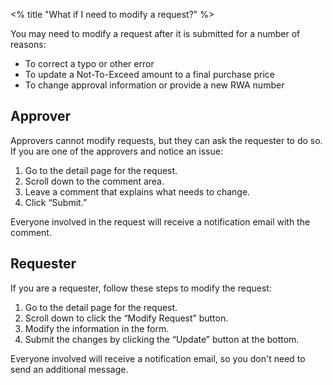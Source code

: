 <% title "What if I need to modify a request?" %>

You may need to modify a request after it is submitted for a number of reasons:
  - To correct a typo or other error
  - To update a Not-To-Exceed amount to a final purchase price
  - To change approval information or provide a new RWA number

## Approver

Approvers cannot modify requests, but they can ask the requester to do so. If you are one of the approvers and notice an issue:

1. Go to the detail page for the request.
1. Scroll down to the comment area.
1. Leave a comment that explains what needs to change.
1. Click “Submit.”

Everyone involved in the request will receive a notification email with the comment.

## Requester

If you are a requester, follow these steps to modify the request:

1. Go to the detail page for the request.
1. Scroll down to click the “Modify Request” button.
1. Modify the information in the form.
1. Submit the changes by clicking the “Update” button at the bottom.

Everyone involved will receive a notification email, so you don't need to send an additional message.
